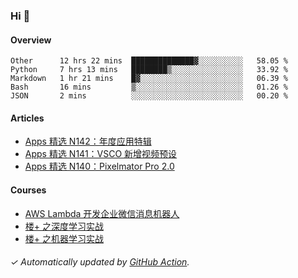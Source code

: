 ### Hi 👋

#### Overview

<!--START_SECTION:waka-->
```text
Other      12 hrs 22 mins  ██████████████▓░░░░░░░░░░   58.05 % 
Python     7 hrs 13 mins   ████████▒░░░░░░░░░░░░░░░░   33.92 % 
Markdown   1 hr 21 mins    █▓░░░░░░░░░░░░░░░░░░░░░░░   06.39 % 
Bash       16 mins         ▒░░░░░░░░░░░░░░░░░░░░░░░░   01.26 % 
JSON       2 mins          ░░░░░░░░░░░░░░░░░░░░░░░░░   00.20 % 
```
<!--END_SECTION:waka-->

#### Articles

<!-- BLOG:START -->
- [Apps 精选 N142：年度应用特辑](http://huhuhang.com/post/product-hunt/product-hunt-n142)
- [Apps 精选 N141：VSCO 新增视频预设](http://huhuhang.com/post/product-hunt/product-hunt-n141)
- [Apps 精选 N140：Pixelmator Pro 2.0](http://huhuhang.com/post/product-hunt/product-hunt-n140)
<!-- BLOG:END -->

#### Courses

<!-- SYL:START -->
- [AWS Lambda 开发企业微信消息机器人](https://lanqiao.cn/courses/2868)
- [楼+ 之深度学习实战](https://lanqiao.cn/courses/2617)
- [楼+ 之机器学习实战](https://lanqiao.cn/courses/2616)
<!-- SYL:END -->

###### ✓ Automatically updated by [GitHub Action](https://github.com/huhuhang/huhuhang/actions).
